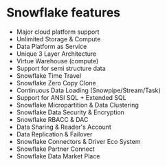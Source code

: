 # Snowflake features

- Major cloud platform support
- Unlimited Storage & Compute
- Data Platform as Service
- Unique 3 Layer Architecture
- Virtue Warehouse (compute)
- Support for semi structure data
- Snowflake Time Travel
- Snowflake Zero Copy Clone
- Continuous Data Loading (Snowpipe/Stream/Task)
- Support for ANSI SQL + Extended SQL
- Snowflake Micropartition & Data Clustering
- Snowflake Data Security & Encryption
- Snowflake RBACC & DAC
- Data Sharing & Reader's Account
- Data Replication & Failover
- Snowflake Connectors & Driver Eco System
- Snowflake Partner Connect
- Snowflake Data Market Place
